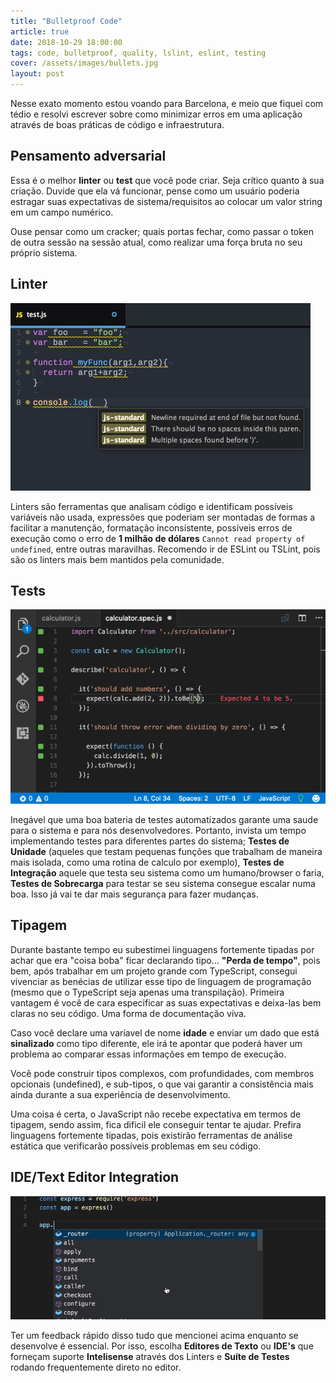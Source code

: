 ```yaml
---
title: "Bulletproof Code"
article: true
date: 2018-10-29 18:00:00
tags: code, bulletproof, quality, lslint, eslint, testing
cover: /assets/images/bullets.jpg
layout: post
---
```


Nesse exato momento estou voando para Barcelona, e meio que fiquei com tédio e resolvi escrever sobre como minimizar erros em uma aplicação através de boas práticas de código e infraestrutura.

<!--more-->

## Pensamento adversarial

Essa é o melhor **linter** ou **test** que você pode criar. Seja crítico quanto à sua criação. Duvide que ela vá funcionar, pense como um usuário poderia estragar suas expectativas de sistema/requisitos ao colocar um valor string em um campo numérico. 

Ouse pensar como um cracker; quais portas fechar, como passar o token de outra sessão na sessão atual, como realizar uma força bruta no seu próprio sistema.

## Linter

![](/assets/images/vscode2.gif)

Linters são ferramentas que analisam código e identificam possíveis variáveis não usada, expressões que poderiam ser montadas de formas a facilitar a manutenção, formatação inconsistente, possíveis erros de execução como o erro de **1 milhão de dólares** `Cannot read property of undefined`, entre outras maravilhas. Recomendo ir de ESLint ou TSLint, pois são os linters mais bem mantidos pela comunidade.

## Tests 

![](/assets/images/vscode3.gif)

Inegável que uma boa bateria de testes automatizados garante uma saude para o sistema e para nós desenvolvedores. Portanto, invista um tempo implementando testes para diferentes partes do sistema; **Testes de Unidade** (aqueles que testam pequenas funções que trabalham de maneira mais isolada, como uma rotina de calculo por exemplo), **Testes de Integração** aquele que testa seu sistema como um humano/browser o faria, **Testes de Sobrecarga** para testar se seu sistema consegue escalar numa boa. Isso já vai te dar mais segurança para fazer mudanças.

## Tipagem

Durante bastante tempo eu subestimei linguagens fortemente tipadas por achar que era "coisa boba" ficar declarando tipo... **"Perda de tempo"**, pois bem, após trabalhar em um projeto grande com TypeScript, consegui vivenciar as benécias de utilizar esse tipo de linguagem de programação (mesmo que o TypeScript seja apenas uma transpilação). Primeira vantagem é você de cara especificar as suas expectativas e deixa-las bem claras no seu código. Uma forma de documentação viva.

Caso você declare uma varíavel de nome **idade** e enviar um dado que está **sinalizado** como tipo diferente, ele irá te apontar que poderá haver um problema ao comparar essas informações em tempo de execução.

Você pode construir tipos complexos, com profundidades, com membros opcionais (undefined), e sub-tipos, o que vai garantir a consistência mais ainda durante a sua experiência de desenvolvimento.

Uma coisa é certa, o JavaScript não recebe expectativa em termos de tipagem, sendo assim, fica dificil ele conseguir tentar te ajudar. Prefira linguagens fortemente tipadas, pois existirão ferramentas de análise estática que verificarão possíveis problemas em seu código.

## IDE/Text Editor Integration

![](/assets/images/vscode4.gif)

Ter um feedback rápido disso tudo que mencionei acima enquanto se desenvolve é essencial. Por isso, escolha **Editores de Texto** ou **IDE's** que forneçam suporte **Intelisense** através dos Linters e **Suíte de Testes** rodando frequentemente direto no editor.